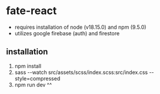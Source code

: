 # fate-react

- requires installation of node (v18.15.0) and npm (9.5.0)
- utilizes google firebase (auth) and firestore

## installation

1. npm install
2. sass --watch src/assets/scss/index.scss:src/index.css --style=compressed
3. npm run dev
   ^^
